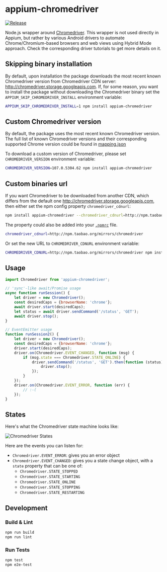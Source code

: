 appium-chromedriver
===================

[![Release](https://github.com/appium/appium-chromedriver/actions/workflows/publish.js.yml/badge.svg)](https://github.com/appium/appium-chromedriver/actions/workflows/publish.js.yml)

Node.js wrapper around [Chromedriver](https://sites.google.com/a/chromium.org/chromedriver/).
This wrapper is not used directly in Appium, but rather by various Android drivers to automate
Chrome/Chromium-based browsers
and web views using Hybrid Mode approach. Check the corresponding driver tutorials to get
more details on it.

## Skipping binary installation

By default, upon installation the package downloads the most recent known Chromedriver version from
Chromedriver CDN server: http://chromedriver.storage.googleapis.com.
If, for some reason, you want to install the package without downloading the Chromedriver
binary set the `APPIUM_SKIP_CHROMEDRIVER_INSTALL` environment variable:

```bash
APPIUM_SKIP_CHROMEDRIVER_INSTALL=1 npm install appium-chromedriver
```

## Custom Chromedriver version

By default, the package uses the most recent known Chromedriver version.
The full list of known Chromedriver versions and their corresponding supported
Chrome version could be found in
[mapping.json](https://github.com/appium/appium-chromedriver/blob/master/config/mapping.json)

To download a custom version of Chromedriver, please set `CHROMEDRIVER_VERSION` environment variable:

```bash
CHROMEDRIVER_VERSION=107.0.5304.62 npm install appium-chromedriver
```

## Custom binaries url

If you want Chromedriver to be downloaded from another CDN, which differs from the
default one http://chromedriver.storage.googleapis.com, then either set the npm config property `chromedriver_cdnurl`:

```bash
npm install appium-chromedriver --chromedriver_cdnurl=http://npm.taobao.org/mirrors/chromedriver
```

The property could also be added into your [`.npmrc`](https://docs.npmjs.com/files/npmrc) file.

```bash
chromedriver_cdnurl=http://npm.taobao.org/mirrors/chromedriver
```

Or set the new URL to `CHROMEDRIVER_CDNURL` environment variable:

```bash
CHROMEDRIVER_CDNURL=http://npm.taobao.org/mirrors/chromedriver npm install appium-chromedriver
```

## Usage

```js
import Chromedriver from 'appium-chromedriver';

// 'sync'-like await/Promise usage
async function runSession() {
    let driver = new Chromedriver();
    const desiredCaps = {browserName: 'chrome'};
    await driver.start(desiredCaps);
    let status = await driver.sendCommand('/status', 'GET');
    await driver.stop();
}

// EventEmitter usage
function runSession2() {
    let driver = new Chromedriver();
    const desiredCaps = {browserName: 'chrome'};
    driver.start(desiredCaps);
    driver.on(Chromedriver.EVENT_CHANGED, function (msg) {
        if (msg.state === Chromedriver.STATE_ONLINE) {
            driver.sendCommand('/status', 'GET').then(function (status) {
                driver.stop();
            });
        }
    });
    driver.on(Chromedriver.EVENT_ERROR, function (err) {
        // :-(
    });
}
```

## States

Here's what the Chromedriver state machine looks like:

![Chromedriver States](./doc/states.png)

Here are the events you can listen for:

* `Chromedriver.EVENT_ERROR`: gives you an error object
* `Chromedriver.EVENT_CHANGED`: gives you a state change object, with a `state` property that can be one of:
    * `Chromedriver.STATE_STOPPED`
    * `Chromedriver.STATE_STARTING`
    * `Chromedriver.STATE_ONLINE`
    * `Chromedriver.STATE_STOPPING`
    * `Chromedriver.STATE_RESTARTING`


## Development

### Build & Lint

```bash
npm run build
npm run lint
```

### Run Tests

```bash
npm test
npm e2e-test
```
